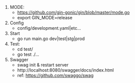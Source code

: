 1. MODE:
   - https://github.com/gin-gonic/gin/blob/master/mode.go
   - export GIN_MODE=release
2. Config
   - config/development.yaml|etc...
2. Start
   - go run main.go dev|test|stg|prod
3. Test:
   - cd test/
   - go test ./...
4. Swagger
   - swag init & restart server
   - http://localhost:8080/swagger/docs/index.html
   - ref: https://github.com/swaggo/swag
